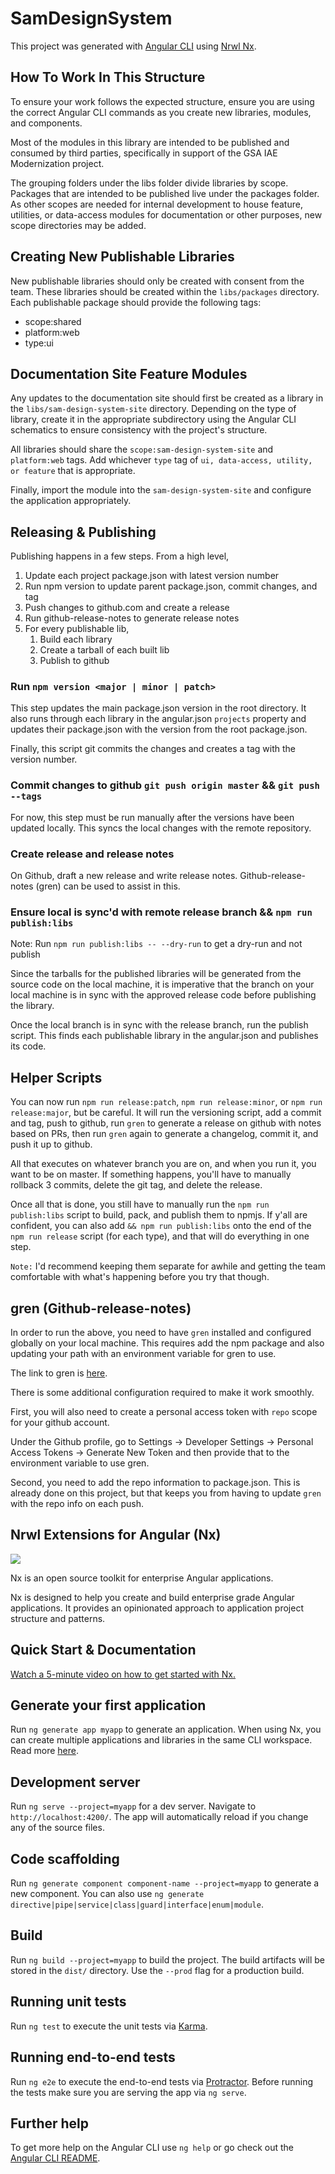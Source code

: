 # SamDesignSystem

This project was generated with [Angular CLI](https://github.com/angular/angular-cli) using [Nrwl Nx](https://nrwl.io/nx).

## How To Work In This Structure
To ensure your work follows the expected structure, ensure you are using the correct Angular CLI commands as you create new libraries, modules, and components.

Most of the modules in this library are intended to be published and consumed by third parties, specifically in support of the GSA IAE Modernization project.

The grouping folders under the libs folder divide libraries by scope. Packages that are intended to be published live under the packages folder. As other scopes are needed for internal development to house feature, utilities, or data-access modules for documentation or other purposes, new scope directories may be added.

## Creating New Publishable Libraries
New publishable libraries should only be created with consent from the team. These libraries should be created within the `libs/packages` directory. Each publishable package should provide the following tags:

- scope:shared
- platform:web
- type:ui

## Documentation Site Feature Modules
Any updates to the documentation site should first be created as a library in the `libs/sam-design-system-site` directory. Depending on the type of library, create it in the appropriate subdirectory using the Angular CLI schematics to ensure consistency with the project's structure.

All libraries should share the `scope:sam-design-system-site` and `platform:web` tags. Add whichever `type` tag of `ui, data-access, utility, or feature` that is appropriate.

Finally, import the module into the `sam-design-system-site` and configure the application appropriately.


## Releasing & Publishing
Publishing happens in a few steps. From a high level, 

1. Update each project package.json with latest version number
2. Run npm version to update parent package.json, commit changes, and tag
3. Push changes to github.com and create a release
4. Run github-release-notes to generate release notes
5. For every publishable lib,
     1. Build each library
     2. Create a tarball of each built lib
     3. Publish to github


### Run `npm version <major | minor | patch>`
This step updates the main package.json version in the root directory. It also runs through each library in the angular.json `projects` property and updates their package.json with the 
version from the root package.json.

Finally, this script git commits the changes and creates a tag with the version number.

### Commit changes to github `git push origin master` && `git push --tags` 
For now, this step must be run manually after the versions have been updated locally. This syncs the local changes with the remote repository.

### Create release and release notes
On Github, draft a new release and write release notes. Github-release-notes (gren) can be used to assist in this.

### Ensure local is sync'd with remote release branch && `npm run publish:libs`
Note: Run `npm run publish:libs -- --dry-run` to get a dry-run and not publish

Since the tarballs for the published libraries will be generated from the source code on the local machine, it is imperative that the branch on your local machine is in sync with the approved release code before publishing the library.

Once the local branch is in sync with the release branch, run the publish script. This finds each publishable library in the angular.json and publishes its code.

## Helper Scripts
You can now run `npm run release:patch`, `npm run release:minor`, or `npm run release:major`, but be careful. It will run the versioning script, add a commit and tag, push to github, run `gren` to generate a release on github with notes based on PRs, then run `gren` again to generate a changelog, commit it, and push it up to github.

All that executes on whatever branch you are on, and when you run it, you want to be on master. If something happens, you'll have to manually rollback 3 commits, delete the git tag, and delete the release.

Once all that is done, you still have to manually run the `npm run publish:libs` script to build, pack, and publish them to npmjs. If y'all are confident, you can also add `&& npm run publish:libs` onto the end of the `npm run release` script (for each type), and that will do everything in one step.

`Note:` I'd recommend keeping them separate for awhile and getting the team comfortable with what's happening before you try that though.

## gren (Github-release-notes)
In order to run the above, you need to have `gren` installed and configured globally on your local machine. This requires add the npm package and also updating your path with an environment variable for gren to use. 

The link to gren is [here](https://github.com/github-tools/github-release-notes). 

There is some additional configuration required to make it work smoothly. 

First, you will also need to create a personal access token with `repo` scope for your github account.

Under the Github profile, go to Settings -> Developer Settings -> Personal Access Tokens -> Generate New Token and then provide that to the environment variable to use gren.

Second, you need to add the repo information to package.json. This is already done on this project, but that keeps you from having to update `gren` with the repo info on each push.

## Nrwl Extensions for Angular (Nx)

<a href="https://nrwl.io/nx"><img src="https://preview.ibb.co/mW6sdw/nx_logo.png"></a>

Nx is an open source toolkit for enterprise Angular applications.

Nx is designed to help you create and build enterprise grade Angular applications. It provides an opinionated approach to application project structure and patterns.

## Quick Start & Documentation

[Watch a 5-minute video on how to get started with Nx.](http://nrwl.io/nx)

## Generate your first application

Run `ng generate app myapp` to generate an application. When using Nx, you can create multiple applications and libraries in the same CLI workspace. Read more [here](http://nrwl.io/nx).

## Development server

Run `ng serve --project=myapp` for a dev server. Navigate to `http://localhost:4200/`. The app will automatically reload if you change any of the source files.

## Code scaffolding

Run `ng generate component component-name --project=myapp` to generate a new component. You can also use `ng generate directive|pipe|service|class|guard|interface|enum|module`.

## Build

Run `ng build --project=myapp` to build the project. The build artifacts will be stored in the `dist/` directory. Use the `--prod` flag for a production build.

## Running unit tests

Run `ng test` to execute the unit tests via [Karma](https://karma-runner.github.io).

## Running end-to-end tests

Run `ng e2e` to execute the end-to-end tests via [Protractor](http://www.protractortest.org/).
Before running the tests make sure you are serving the app via `ng serve`.

## Further help

To get more help on the Angular CLI use `ng help` or go check out the [Angular CLI README](https://github.com/angular/angular-cli/blob/master/README.md).
